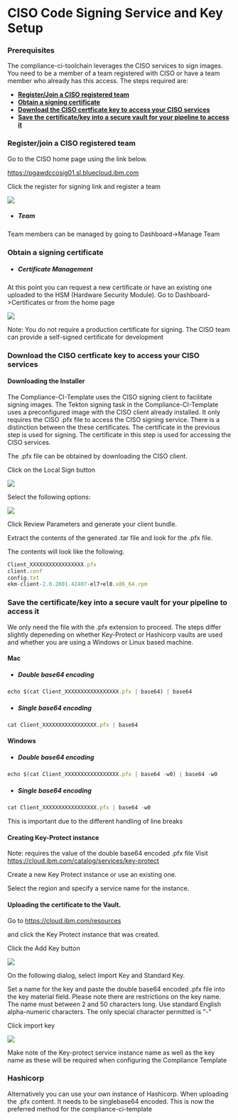 # CISO Code Signing Service and Key Setup

###  Prerequisites

The compliance-ci-toolchain leverages the CISO services to sign images.
You need to be a member of a team registered with CISO or have a team member who already has this access.
The steps required are:
* **[Register/Join a CISO registered team](#registration)**
* **[Obtain a signing certificate](#certificate)**
* **[Download the CISO certficate key to access your CISO services](#access)**
* **[Save the certificate/key into a secure vault for your pipeline to access it](#vault)**


### <a id="registration"></a>Register/join a CISO registered team
Go to the CISO home page using the link below.

<https://pgawdccosig01.sl.bluecloud.ibm.com>

Click the register for signing link and register a team

![](https://github.ibm.com/one-pipeline/docs/blob/master/assets/signing-setup/ciso/landingpage.png)

* ##### Team
Team members can be managed by going to Dashboard->Manage Team

### <a id="certificate"></a>Obtain a signing certificate
* ##### Certificate Management
At this point you can request a new certificate or have an existing one
uploaded to the HSM (Hardware Security Module). Go to Dashboard->Certificates
or from the home page

![](https://github.ibm.com/one-pipeline/docs/blob/master/assets/signing-setup/ciso/certrequest.png)

Note: You do not require a production certificate for signing. The CISO team can provide a self-signed certificate for development

### <a id="access"></a>Download the CISO certficate key to access your CISO services
#### Downloading the Installer

The Compliance-CI-Template uses the CISO signing client to facilitate signing images. The Tekton signing task in the Compliance-CI-Template uses a preconfigured image with the CISO client already installed. It only requires the CISO .pfx file to access the CISO signing service. There is a distinction between the these certificates. The certificate in the previous step is used for signing. The certificate in this step is used for accessing the CISO services.

The .pfx file can be obtained by downloading the CISO client.

Click on the Local Sign button

![](https://github.ibm.com/one-pipeline/docs/blob/master/assets/signing-setup/ciso/localsign.png)

Select the following options:

![](https://github.ibm.com/one-pipeline/docs/blob/master/assets/signing-setup/ciso/installer.png)

Click Review Parameters and generate your client bundle.

Extract the contents of the generated .tar file and look for the .pfx
file.

The contents will look like the following.

```javascript
Client_XXXXXXXXXXXXXXXXX.pfx
client.conf
config.txt
ekm-client-2.0.2001.42407-el7+el8.x86_64.rpm
```

### <a id="vault"></a>Save the certificate/key into a secure vault for your pipeline to access it
We only need the file with the .pfx extension to proceed. 
The steps differ slightly depeneding on whether Key-Protect or Hashicorp vaults are used and whether you are using a Windows or Linux based machine.

#### Mac

* ##### Double base64 encoding
```javascript
echo $(cat Client_XXXXXXXXXXXXXXXXX.pfx | base64) | base64
```

* ##### Single base64 encoding
```javascript
cat Client_XXXXXXXXXXXXXXXXX.pfx | base64
```

#### Windows

* ##### Double base64 encoding
```javascript
echo $(cat Client_XXXXXXXXXXXXXXXXX.pfx | base64 -w0) | base64 -w0
```

* ##### Single base64 encoding
```javascript
cat Client_XXXXXXXXXXXXXXXXX.pfx | base64 -w0
```

This is important due to the different handling of line breaks


#### Creating Key-Protect instance
Note: requires the value of the double base64 encoded .pfx file
Visit
<https://cloud.ibm.com/catalog/services/key-protect>

Create a new Key Protect instance or use an existing one.

Select the region and specify a service name for the instance.


#### Uploading the certificate to the Vault.

Go to
<https://cloud.ibm.com/resources>

and click the Key Protect instance that was created.

Click the Add Key button

![](https://github.ibm.com/one-pipeline/docs/blob/master/assets/signing-setup/ciso/create_key.png)

On the following dialog, select Import Key and Standard Key.

Set a name for the key and paste the double base64 encoded .pfx file into the
key material field. Please note there are restrictions on the key name. The name must between 2 and 50 characters long. Use standard English alpha-numeric characters. The only special character permitted is "-" 

Click import key

![](https://github.ibm.com/one-pipeline/docs/blob/master/assets/signing-setup/ciso/set_key_data.png)

Make note of the Key-protect service instance name as well as the key
name as these will be required when configuring the Compliance Template


### Hashicorp
Alternatively you can use your own instance of Hashicorp. When uploading the .pfx content. It needs to be singlebase64  encoded.
This is now the preferred method for the compliance-ci-template